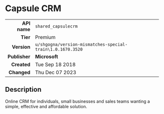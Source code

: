 # Capsule CRM
| | |
|-:|-|
|**API name**|`shared_capsulecrm`|
|**Tier**|Premium|
|**Version**|`u/shgogna/version-mismatches-special-train\1.0.1670.3520`|
|**Publisher**|**Microsoft**|
|**Created**|Tue Sep 18 2018|
|**Changed**|Thu Dec 07 2023|

## Description
Online CRM for individuals, small businesses and sales teams wanting a simple, effective and affordable solution.

